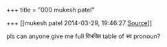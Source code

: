 +++
title = "000 mukesh patel"

+++
[[mukesh patel	2014-03-29, 19:46:27 [Source](https://groups.google.com/g/samskrita/c/xFNgHxt_TW4)]]



pls can anyone give me full विभक्ति table of स्व pronoun?

